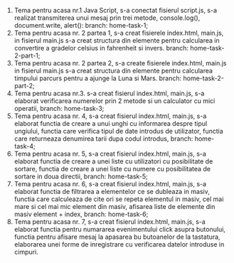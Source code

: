1. Tema pentru acasa nr.1 Java Script, s-a conectat fisierul script.js, s-a realizat transmiterea unui mesaj prin trei metode, console.log(), document.write, alert(): branch: home-task-1;
2. Tema pentru acasa nr. 2 partea 1, s-a creat fisierele index.html, main.js, in fisierul main.js s-a creat structura din elemente pentru calcularea in convertire a gradelor celsius in fahrenheit si invers. branch: home-task-2-part-1;
3. Tema pentru acasa nr. 2 partea 2, s-a create fisierele index.html, main.js in fisierul main.js s-a creat structura din elemente pentru calcularea timpului parcurs pentru a ajunge la Luna si Mars. branch: home-task-2-part-2;
4. Tema pentru acasa nr.3. s-a creat fisierul index.html, main.js, s-a elaborat verificarea numerelor prin 2 metode si un calculator cu mici operatii, branch: home-task-3;
5. Tema pentru acasa nr. 4, s-a creat fisierul index.html, main.js, s-a elaborat functia de creare a unui unghi cu informarea despre tipul ungiului, functia care verifica tipul de date introdus de utilizator, functia care returneaza denumirea tarii dupa codul introdus, branch: home-task-4;
6. Tema pentru acasa nr. 5, s-a creat fisierul index.html, main.js, s-a elaborat functia de creare a unei liste cu utilizatori cu posibilitate de sortare, functia de creare a unei liste cu numere cu posibilitatea de sortare in doua directii, branch: home-task-5;
7. Tema pentru acasa nr. 6, s-a creat fisierul index.html, main.js, s-a elaborat functia de filtrarea a elementelor ce se dubleaza in masiv, functia care calculeaza de cite ori se repeta elementul in masiv, cel mai mare si cel mai mic element din masiv, afisarea liste de elemente din masiv element + index, branch: home-task-6;
7. Tema pentru acasa nr. 7, s-a creat fisierul index.html, main.js, s-a elaborat functia pentru numararea evenimentului click asupra butonului, functia pentru afisare mesaj la apasarea bu butoanelor de la tastatura, elaborarea unei forme de inregistrare cu verificarea datelor introduse in cimpuri.